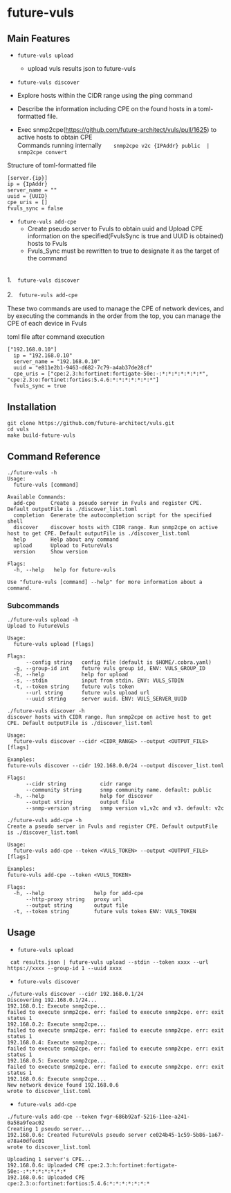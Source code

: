 # future-vuls

## Main Features

- `future-vuls upload` 
  - upload vuls results json to future-vuls

- `future-vuls discover`
 -  Explore hosts within the CIDR range using the ping command
 -  Describe the information including CPE on the found hosts in a toml-formatted file.
 -  Exec snmp2cpe(https://github.com/future-architect/vuls/pull/1625) to active hosts to obtain CPE<br>
Commands running internally　　`snmp2cpe v2c {IPAddr} public  | snmp2cpe convert`<br>
   
Structure of toml-formatted file
```
[server.{ip}]
ip = {IpAddr}
server_name = ""
uuid = {UUID}
cpe_uris = []
fvuls_sync = false
```
 
- `future-vuls add-cpe`
  -  Create pseudo server to Fvuls to obtain uuid and Upload CPE information on the specified(FvulsSync is true and UUID is obtained) hosts to Fvuls
  -  Fvuls_Sync must be rewritten to true to designate it as the target of the command<br><br>


1.　`future-vuls discover`

2.　`future-vuls add-cpe`

These two commands are used to manage the CPE of network devices, and by executing the commands in the order from the top, you can manage the CPE of each device in Fvuls

toml file after command execution
```
["192.168.0.10"]
  ip = "192.168.0.10"
  server_name = "192.168.0.10"
  uuid = "e811e2b1-9463-d682-7c79-a4ab37de28cf"
  cpe_uris = ["cpe:2.3:h:fortinet:fortigate-50e:-:*:*:*:*:*:*:*", "cpe:2.3:o:fortinet:fortios:5.4.6:*:*:*:*:*:*:*"]
  fvuls_sync = true
```
## Installation

```
git clone https://github.com/future-architect/vuls.git
cd vuls
make build-future-vuls
```

## Command Reference

```
./future-vuls -h
Usage:
  future-vuls [command]

Available Commands:
  add-cpe     Create a pseudo server in Fvuls and register CPE. Default outputFile is ./discover_list.toml
  completion  Generate the autocompletion script for the specified shell
  discover    discover hosts with CIDR range. Run snmp2cpe on active host to get CPE. Default outputFile is ./discover_list.toml
  help        Help about any command
  upload      Upload to FutureVuls
  version     Show version

Flags:
  -h, --help   help for future-vuls

Use "future-vuls [command] --help" for more information about a command.
```
### Subcommands

```
./future-vuls upload -h
Upload to FutureVuls

Usage:
  future-vuls upload [flags]

Flags:
      --config string   config file (default is $HOME/.cobra.yaml)
  -g, --group-id int    future vuls group id, ENV: VULS_GROUP_ID
  -h, --help            help for upload
  -s, --stdin           input from stdin. ENV: VULS_STDIN
  -t, --token string    future vuls token
      --url string      future vuls upload url
      --uuid string     server uuid. ENV: VULS_SERVER_UUID
```

```
./future-vuls discover -h
discover hosts with CIDR range. Run snmp2cpe on active host to get CPE. Default outputFile is ./discover_list.toml

Usage:
  future-vuls discover --cidr <CIDR_RANGE> --output <OUTPUT_FILE> [flags]

Examples:
future-vuls discover --cidr 192.168.0.0/24 --output discover_list.toml

Flags:
      --cidr string           cidr range
      --community string      snmp community name. default: public
  -h, --help                  help for discover
      --output string         output file
      --snmp-version string   snmp version v1,v2c and v3. default: v2c
```

```
./future-vuls add-cpe -h
Create a pseudo server in Fvuls and register CPE. Default outputFile is ./discover_list.toml

Usage:
  future-vuls add-cpe --token <VULS_TOKEN> --output <OUTPUT_FILE> [flags]

Examples:
future-vuls add-cpe --token <VULS_TOKEN>

Flags:
  -h, --help                help for add-cpe
      --http-proxy string   proxy url
      --output string       output file
  -t, --token string        future vuls token ENV: VULS_TOKEN
```

## Usage

- `future-vuls upload`

```
 cat results.json | future-vuls upload --stdin --token xxxx --url https://xxxx --group-id 1 --uuid xxxx
```
- `future-vuls discover`
```
./future-vuls discover --cidr 192.168.0.1/24
Discovering 192.168.0.1/24...
192.168.0.1: Execute snmp2cpe...
failed to execute snmp2cpe. err: failed to execute snmp2cpe. err: exit status 1
192.168.0.2: Execute snmp2cpe...
failed to execute snmp2cpe. err: failed to execute snmp2cpe. err: exit status 1
192.168.0.4: Execute snmp2cpe...
failed to execute snmp2cpe. err: failed to execute snmp2cpe. err: exit status 1
192.168.0.5: Execute snmp2cpe...
failed to execute snmp2cpe. err: failed to execute snmp2cpe. err: exit status 1
192.168.0.6: Execute snmp2cpe...
New network device found 192.168.0.6
wrote to discover_list.toml
```
- `future-vuls add-cpe`
```
./future-vuls add-cpe --token fvgr-686b92af-5216-11ee-a241-0a58a9feac02
Creating 1 pseudo server...
192.168.0.6: Created FutureVuls pseudo server ce024b45-1c59-5b86-1a67-e78a40dfec01
wrote to discover_list.toml

Uploading 1 server's CPE...
192.168.0.6: Uploaded CPE cpe:2.3:h:fortinet:fortigate-50e:-:*:*:*:*:*:*:*
192.168.0.6: Uploaded CPE cpe:2.3:o:fortinet:fortios:5.4.6:*:*:*:*:*:*:*
```
